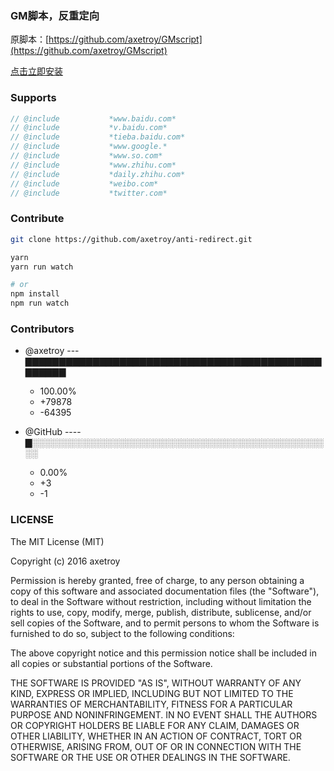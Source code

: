 ### GM脚本，反重定向

原脚本：[https://github.com/axetroy/GMscript](https://github.com/axetroy/GMscript)

[点击立即安装](https://github.com/axetroy/anti-redirect/raw/master/dist/anti-redirect.min.user.js)

### Supports

```javascript
// @include           *www.baidu.com*
// @include           *v.baidu.com*
// @include           *tieba.baidu.com*
// @include           *www.google.*
// @include           *www.so.com*
// @include           *www.zhihu.com*
// @include           *daily.zhihu.com*
// @include           *weibo.com*
// @include           *twitter.com*
```

### Contribute

```bash
git clone https://github.com/axetroy/anti-redirect.git

yarn
yarn run watch

# or 
npm install
npm run watch
```

### Contributors

[](#contributors)

- @axetroy --- ▇▇▇▇▇▇▇▇▇▇▇▇▇▇▇▇▇▇▇▇▇▇▇▇▇▇▇▇▇▇▇▇▇▇▇▇▇▇▇▇▇▇▇▇▇▇▇▇▇▇
  - 100.00%
  - +79878
  - -64395

- @GitHub ---- ▇░░░░░░░░░░░░░░░░░░░░░░░░░░░░░░░░░░░░░░░░░░░░░░░░░
  - 0.00%
  - +3
  - -1

[](#contributors-end)

### LICENSE

The MIT License (MIT)

Copyright (c) 2016 axetroy

Permission is hereby granted, free of charge, to any person obtaining a copy
of this software and associated documentation files (the "Software"), to deal
in the Software without restriction, including without limitation the rights
to use, copy, modify, merge, publish, distribute, sublicense, and/or sell
copies of the Software, and to permit persons to whom the Software is
furnished to do so, subject to the following conditions:

The above copyright notice and this permission notice shall be included in all
copies or substantial portions of the Software.

THE SOFTWARE IS PROVIDED "AS IS", WITHOUT WARRANTY OF ANY KIND, EXPRESS OR
IMPLIED, INCLUDING BUT NOT LIMITED TO THE WARRANTIES OF MERCHANTABILITY,
FITNESS FOR A PARTICULAR PURPOSE AND NONINFRINGEMENT. IN NO EVENT SHALL THE
AUTHORS OR COPYRIGHT HOLDERS BE LIABLE FOR ANY CLAIM, DAMAGES OR OTHER
LIABILITY, WHETHER IN AN ACTION OF CONTRACT, TORT OR OTHERWISE, ARISING FROM,
OUT OF OR IN CONNECTION WITH THE SOFTWARE OR THE USE OR OTHER DEALINGS IN THE
SOFTWARE.
